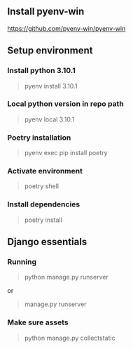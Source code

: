 ## Install pyenv-win
https://github.com/pyenv-win/pyenv-win

## Setup environment
### Install python 3.10.1
> pyenv install 3.10.1
 
### Local python version in repo path
> pyenv local 3.10.1
 
### Poetry installation
> pyenv exec pip install poetry

### Activate environment
> poetry shell

### Install dependencies
> poetry install

## Django essentials
### Running
> python manage.py runserver

or
> manage.py runserver

### Make sure assets
> python manage.py collectstatic
 